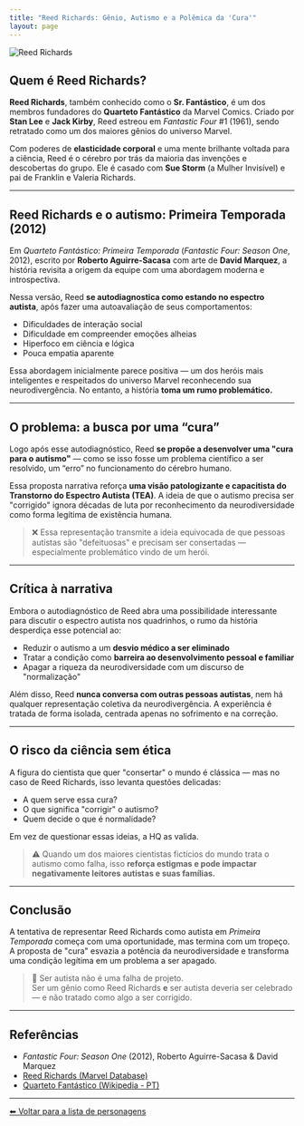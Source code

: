 ```yaml
---
title: "Reed Richards: Gênio, Autismo e a Polêmica da 'Cura'"
layout: page
---
```


![Reed Richards](https://itxesco.github.io/assets/figuras/autismo/reed_autista.jpg)

## Quem é Reed Richards?

**Reed Richards**, também conhecido como o **Sr. Fantástico**, é um dos membros fundadores do **Quarteto Fantástico** da Marvel Comics. Criado por **Stan Lee** e **Jack Kirby**, Reed estreou em *Fantastic Four* #1 (1961), sendo retratado como um dos maiores gênios do universo Marvel.

Com poderes de **elasticidade corporal** e uma mente brilhante voltada para a ciência, Reed é o cérebro por trás da maioria das invenções e descobertas do grupo. Ele é casado com **Sue Storm** (a Mulher Invisível) e pai de Franklin e Valeria Richards.

---

## Reed Richards e o autismo: Primeira Temporada (2012)

Em *Quarteto Fantástico: Primeira Temporada* (*Fantastic Four: Season One*, 2012), escrito por **Roberto Aguirre-Sacasa** com arte de **David Marquez**, a história revisita a origem da equipe com uma abordagem moderna e introspectiva.

Nessa versão, Reed **se autodiagnostica como estando no espectro autista**, após fazer uma autoavaliação de seus comportamentos:

- Dificuldades de interação social  
- Dificuldade em compreender emoções alheias  
- Hiperfoco em ciência e lógica  
- Pouca empatia aparente

Essa abordagem inicialmente parece positiva — um dos heróis mais inteligentes e respeitados do universo Marvel reconhecendo sua neurodivergência. No entanto, a história **toma um rumo problemático.**

---

## O problema: a busca por uma “cura”

Logo após esse autodiagnóstico, Reed **se propõe a desenvolver uma "cura para o autismo"** — como se isso fosse um problema científico a ser resolvido, um “erro” no funcionamento do cérebro humano.

Essa proposta narrativa reforça **uma visão patologizante e capacitista do Transtorno do Espectro Autista (TEA)**. A ideia de que o autismo precisa ser "corrigido" ignora décadas de luta por reconhecimento da neurodiversidade como forma legítima de existência humana.

> ❌ Essa representação transmite a ideia equivocada de que pessoas autistas são "defeituosas" e precisam ser consertadas — especialmente problemático vindo de um herói.

---

## Crítica à narrativa

Embora o autodiagnóstico de Reed abra uma possibilidade interessante para discutir o espectro autista nos quadrinhos, o rumo da história desperdiça esse potencial ao:

- Reduzir o autismo a um **desvio médico a ser eliminado**  
- Tratar a condição como **barreira ao desenvolvimento pessoal e familiar**  
- Apagar a riqueza da neurodiversidade com um discurso de "normalização"

Além disso, Reed **nunca conversa com outras pessoas autistas**, nem há qualquer representação coletiva da neurodivergência. A experiência é tratada de forma isolada, centrada apenas no sofrimento e na correção.

---

## O risco da ciência sem ética

A figura do cientista que quer "consertar" o mundo é clássica — mas no caso de Reed Richards, isso levanta questões delicadas:

- A quem serve essa cura?  
- O que significa "corrigir" o autismo?  
- Quem decide o que é normalidade?

Em vez de questionar essas ideias, a HQ as valida.

> ⚠️ Quando um dos maiores cientistas fictícios do mundo trata o autismo como falha, isso **reforça estigmas e pode impactar negativamente leitores autistas e suas famílias.**

---

## Conclusão

A tentativa de representar Reed Richards como autista em *Primeira Temporada* começa com uma oportunidade, mas termina com um tropeço. A proposta de "cura" esvazia a potência da neurodiversidade e transforma uma condição legítima em um problema a ser apagado.

> 🧠 Ser autista não é uma falha de projeto.  
> Ser um gênio como Reed Richards **e** ser autista deveria ser celebrado — e não tratado como algo a ser corrigido.

---

## Referências

- *Fantastic Four: Season One* (2012), Roberto Aguirre-Sacasa & David Marquez  
- [Reed Richards (Marvel Database)](https://marvel.fandom.com/wiki/Reed_Richards_(Earth-616))  
- [Quarteto Fantástico (Wikipedia - PT)](https://pt.wikipedia.org/wiki/Quarteto_Fant%C3%A1stico)

---

[⬅ Voltar para a lista de personagens](/pages/autismo/superherois.html)
